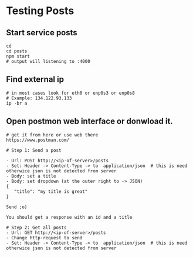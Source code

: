 # Testing Posts 

## Start service posts 

```
cd 
cd posts
npm start 
# output will listening to :4000 
```

## Find external ip 

```
# in most cases look for eth0 or enp0s3 or enp0s8 
# Example: 134.122.93.133
ip -br a 
```

## Open postmon web interface or donwload it.

```
# get it from here or use web there 
https://www.postman.com/
```

```
# Step 1: Send a post 

- Url: POST http://<ip-of-server>/posts 
- Set: Header -> Content-Type -> to  application/json  # this is need otherwice json is not detected from server 
- Body: set a title 
- Body: set dropdown (at the outer right to -> JSON) 
{
   "title": "my title is great"
}

Send ;o)

You should get a response with an id and a title 

```

```
# Step 2: Get all posts 
- Url: GET http://<ip-of-server>/posts 
- Change http-request to send 
- Set: Header -> Content-Type -> to  application/json  # this is need otherwice json is not detected from server 
```

